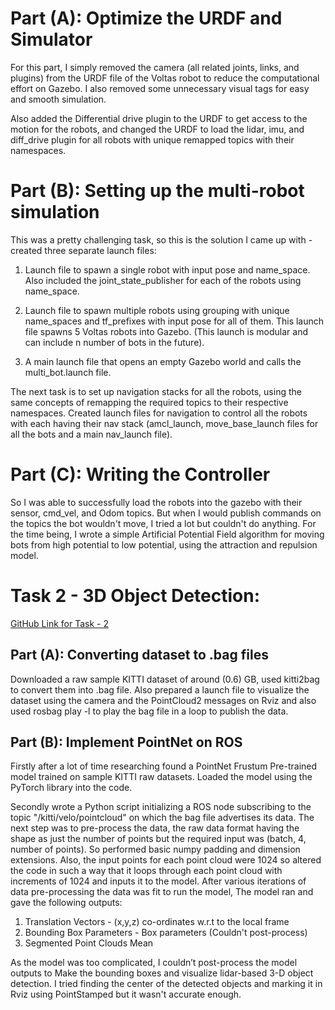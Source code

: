 # Part (A): Optimize the URDF and Simulator

For this part, I simply removed the camera (all related joints, links, and plugins) from the URDF file of the Voltas robot to reduce the computational effort on Gazebo. I also removed some unnecessary visual tags for easy and smooth simulation.

Also added the Differential drive plugin to the URDF to get access to the motion for the robots, and changed the URDF to load the lidar, imu, and diff_drive plugin for all robots with unique remapped topics with their namespaces.

# Part (B): Setting up the multi-robot simulation

This was a pretty challenging task, so this is the solution I came up with - created three separate launch files:

1. Launch file to spawn a single robot with input pose and name_space. Also included the joint_state_publisher for each of the robots using name_space.

2. Launch file to spawn multiple robots using grouping with unique name_spaces and tf_prefixes with input pose for all of them. This launch file spawns 5 Voltas robots into Gazebo. (This launch is modular and can include n number of bots in the future).

3. A main launch file that opens an empty Gazebo world and calls the multi_bot.launch file.

The next task is to set up navigation stacks for all the robots, using the same concepts of remapping the required topics to their respective namespaces. Created launch files for navigation to control all the robots with each having their nav stack (amcl_launch, move_base_launch files for all the bots and a main nav_launch file).

# Part (C): Writing the Controller

So I was able to successfully load the robots into the gazebo with their sensor, cmd_vel, and Odom topics. But when I would publish commands on the topics the bot wouldn't move, I tried a lot but couldn't do anything. For the time being, I wrote a simple Artificial Potential Field algorithm for moving bots from high potential to low potential, using the attraction and repulsion model.

# Task 2 - 3D Object Detection:

[GitHub Link for Task - 2](Link)

## Part (A): Converting dataset to .bag files

Downloaded a raw sample KITTI dataset of around (0.6) GB, used kitti2bag to convert them into .bag file. Also prepared a launch file to visualize the dataset using the camera and the PointCloud2 messages on Rviz and also used rosbag play -l to play the bag file in a loop to publish the data.

## Part (B): Implement PointNet on ROS

Firstly after a lot of time researching found a PointNet Frustum Pre-trained model trained on sample KITTI raw datasets. Loaded the model using the PyTorch library into the code.

Secondly wrote a Python script initializing a ROS node subscribing to the topic "/kitti/velo/pointcloud" on which the bag file advertises its data. The next step was to pre-process the data, the raw data format having the shape as just the number of points but the required input was (batch, 4, number of points). So performed basic numpy padding and dimension extensions. Also, the input points for each point cloud were 1024 so altered the code in such a way that it loops through each point cloud with increments of 1024 and inputs it to the model. After various iterations of data pre-processing the data was fit to run the model, The model ran and gave the following outputs:

1. Translation Vectors - (x,y,z) co-ordinates w.r.t to the local frame
2. Bounding Box Parameters - Box parameters (Couldn't post-process)
3. Segmented Point Clouds Mean

As the model was too complicated, I couldn’t post-process the model outputs to Make the bounding boxes and visualize lidar-based 3-D object detection. I tried finding the center of the detected objects and marking it in Rviz using PointStamped but it wasn't accurate enough.

